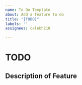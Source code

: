 ```yaml
---
name: To Do Template
about: Add a feature to do
title: "[TODO]"
labels: ''
assignees: calebh210

---
```


# TODO

## Description of Feature

